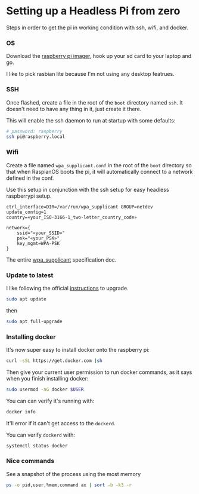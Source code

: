 # Setting up a Headless Pi from zero

Steps in order to get the pi in working condition with ssh, wifi, and docker.

### OS

Download the [raspberry pi imager](https://www.raspberrypi.org/downloads/), hook up your sd card to your laptop and go.

I like to pick rasbian lite because I'm not using any desktop featrues.

### SSH

Once flashed, create a file in the root of the `boot` directory named `ssh`. It doesn't need to have any thing in it, just create it there.

This will enable the ssh daemon to run at startup with some defaults:

```bash
# password: raspberry
ssh pi@raspberry.local
```

### Wifi

Create a file named `wpa_supplicant.conf` in the root of the `boot` directory so that when RaspianOS boots the pi, it will automatically connect to a network defined in the conf.

Use this setup in conjunction with the ssh setup for easy headless raspberrypi setup.

```
ctrl_interface=DIR=/var/run/wpa_supplicant GROUP=netdev
update_config=1
country=«your_ISO-3166-1_two-letter_country_code»

network={
    ssid="«your_SSID»"
    psk="«your_PSK»"
    key_mgmt=WPA-PSK
}
```

The entire [wpa_supplicant](https://w1.fi/cgit/hostap/plain/wpa_supplicant/wpa_supplicant.conf) specification doc.

### Update to latest

I like following the official [instructions](https://www.raspberrypi.org/documentation/raspbian/updating.md) to upgrade.

```bash
sudo apt update
```

then

```bash
sudo apt full-upgrade
```

### Installing docker

It's now super easy to install docker onto the raspberry pi:

```bash
curl -sSL https://get.docker.com |sh
```

Then give your current user permission to run docker commands, as it says when you finish installing docker:

```bash
sudo usermod -aG docker $USER
```

You can can verify it's running with:

```bash
docker info
```

It'll error if it can't get access to the `dockerd`.

You can verify `dockerd` with:

```bash
systemctl status docker
```

### Nice commands

See a snapshot of the process using the most memory

```bash
ps -o pid,user,%mem,command ax | sort -b -k3 -r
```
